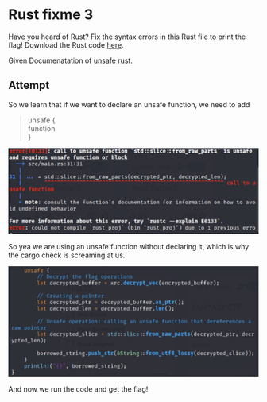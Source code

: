# Rust fixme 3

Have you heard of Rust? Fix the syntax errors in this Rust file to print the flag!
Download the Rust code [here](https://challenge-files.picoctf.net/c_verbal_sleep/dcdaf491b35c1d0f5075e9583edbbb7aaea1dffb6ad32bc000e4d87b5200ff7b/fixme3.tar.gz).

Given Documenatation of [unsafe rust](https://doc.rust-lang.org/book/ch20-01-unsafe-rust.html).

## Attempt

So we learn that if we want to declare an unsafe function, we need to add

> unsafe {  
>   function   
>}

![pic1](pic1.png)

So yea we are using an unsafe function without declaring it, which is why the cargo check is screaming at us.

![pic2](pic2.png)

And now we run the code and get the flag!